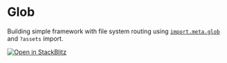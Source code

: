 # Glob

Building simple framework with file system routing using [`import.meta.glob`](https://vite.dev/guide/features.html#glob-import) and `?assets` import.

[![Open in StackBlitz](https://developer.stackblitz.com/img/open_in_stackblitz.svg)](https://stackblitz.com/github/hi-ogawa/vite-plugins/tree/main/packages/fullstack/examples/glob)
